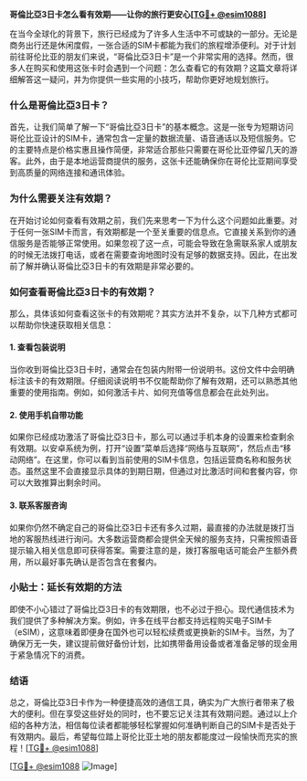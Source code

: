 **哥倫比亞3日卡怎么看有效期——让你的旅行更安心[[TG💪+ @esim1088](https://t.me/s/esim1088)]**

在当今全球化的背景下，旅行已经成为了许多人生活中不可或缺的一部分。无论是商务出行还是休闲度假，一张合适的SIM卡都能为我们的旅程增添便利。对于计划前往哥伦比亚的朋友们来说，“哥倫比亞3日卡”是一个非常实用的选择。然而，很多人在购买和使用这张卡时会遇到一个问题：怎么查看它的有效期？这篇文章将详细解答这一疑问，并为你提供一些实用的小技巧，帮助你更好地规划旅行。

### 什么是哥倫比亞3日卡？

首先，让我们简单了解一下“哥倫比亞3日卡”的基本概念。这是一张专为短期访问哥伦比亚设计的SIM卡，通常包含一定量的数据流量、语音通话以及短信服务。它的主要特点是价格实惠且操作简便，非常适合那些只需要在哥伦比亚停留几天的游客。此外，由于是本地运营商提供的服务，这张卡还能确保你在哥伦比亚期间享受到高质量的网络连接和通讯体验。

### 为什么需要关注有效期？

在开始讨论如何查看有效期之前，我们先来思考一下为什么这个问题如此重要。对于任何一张SIM卡而言，有效期都是一个至关重要的信息点。它直接关系到你的通信服务是否能够正常使用。如果忽视了这一点，可能会导致在急需联系家人或朋友的时候无法拨打电话，或者在需要查询地图时没有足够的数据支持。因此，在出发前了解并确认哥倫比亞3日卡的有效期是非常必要的。

### 如何查看哥倫比亞3日卡的有效期？

那么，具体该如何查看这张卡的有效期呢？其实方法并不复杂，以下几种方式都可以帮助你快速获取相关信息：

#### 1. 查看包装说明

当你收到哥倫比亞3日卡时，通常会在包装内附带一份说明书。这份文件中会明确标注该卡的有效期限。仔细阅读说明书不仅能帮助你了解有效期，还可以熟悉其他重要的使用指南。例如，如何激活卡片、如何充值等信息都会在此处列出。

#### 2. 使用手机自带功能

如果你已经成功激活了哥倫比亞3日卡，那么可以通过手机本身的设置来检查剩余有效期。以安卓系统为例，打开“设置”菜单后选择“网络与互联网”，然后点击“移动网络”。在这里，你可以看到当前使用的SIM卡信息，包括运营商名称和服务状态。虽然这里不会直接显示具体的到期日期，但通过对比激活时间和套餐内容，你可以大致推算出剩余时间。

#### 3. 联系客服咨询

如果你仍然不确定自己的哥倫比亞3日卡还有多久过期，最直接的办法就是拨打当地的客服热线进行询问。大多数运营商都会提供全天候的服务支持，只需按照语音提示输入相关信息即可获得答案。需要注意的是，拨打客服电话可能会产生额外费用，所以最好事先确认是否包含在套餐内。

### 小贴士：延长有效期的方法

即使不小心错过了哥倫比亞3日卡的有效期限，也不必过于担心。现代通信技术为我们提供了多种解决方案。例如，许多在线平台都支持远程购买电子SIM卡（eSIM），这意味着即便身在国外也可以轻松续费或更换新的SIM卡。当然，为了确保万无一失，建议提前做好备份计划，比如携带备用设备或者准备足够的现金用于紧急情况下的消费。

### 结语

总之，哥倫比亞3日卡作为一种便捷高效的通信工具，确实为广大旅行者带来了极大的便利。但在享受这些好处的同时，也不要忘记关注其有效期问题。通过以上介绍的各种方法，相信每位读者都能够轻松掌握如何准确判断自己的SIM卡是否处于有效期内。最后，希望每位踏上哥伦比亚土地的朋友都能度过一段愉快而充实的旅程！[[TG💪+ @esim1088](https://t.me/s/esim1088)]

[[TG💪+ @esim1088](https://t.me/s/esim1088) ![Image](https://i.postimg.cc/4NQfJmqS/Snipaste-2025-05-13-00-14-12.png)]